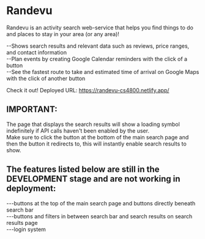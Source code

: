 # Randevu
 Randevu is an activity search web-service that helps you find things to do and places to stay in your area (or any area)! 
 
  --Shows search results and relevant data such as reviews, price ranges, and contact information  
  --Plan events by creating Google Calendar reminders with the click of a button  
  --See the fastest route to take and estimated time of arrival on Google Maps with the click of another button  
  
  Check it out! Deployed URL: https://randevu-cs4800.netlify.app/
 
 
 IMPORTANT:
 ----------------------------------------------------------------------------------
 The page that displays the search results will show a loading symbol indefinitely if API calls haven't been enabled by the user.  
 Make sure to click the button at the bottom of the main search page and then the button it redirects to, this will instantly enable search results to show.
 
 
 The features listed below are still in the DEVELOPMENT stage and are not working in deployment:
 ----------------------------------------------------------------------------------
  ---buttons at the top of the main search page and buttons directly beneath search bar  
  ---buttons and filters in between search bar and search results on search results page  
  ---login system
